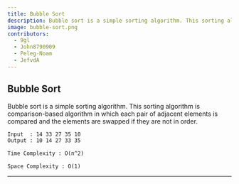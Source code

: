 ```yaml
---
title: Bubble Sort
description: Bubble sort is a simple sorting algorithm. This sorting algorithm is comparison-based algorithm in which each pair of adjacent elements is compared and the elements are swapped if they are not in order.
image: bubble-sort.png
contributors:
  - 9gl
  - John8790909
  - Peleg-Noam 
  - JefvdA
---
```


## Bubble Sort

Bubble sort is a simple sorting algorithm. This sorting algorithm is comparison-based algorithm in which each pair of adjacent elements is compared and the elements are swapped if they are not in order.

```txt
Input  : 14 33 27 35 10
Output : 10 14 27 33 35
```

```txt
Time Complexity : O(n^2)
```

```txt
Space Complexity : O(1)
```

---
